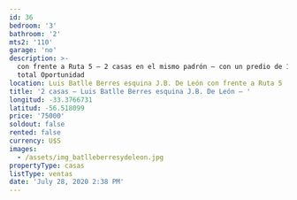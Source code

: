 ```yaml
---
id: 36
bedroom: '3'
bathroom: '2'
mts2: '110'
garage: 'no'
description: >-
  con frente a Ruta 5 – 2 casas en el mismo padrón – con un predio de 110 m2
  total Oportunidad
location: Luis Batlle Berres esquina J.B. De León con frente a Ruta 5
title: '2 casas – Luis Batlle Berres esquina J.B. De León – '
longitud: -33.3766731
latitud: -56.518099
price: '75000'
soldout: false
rented: false
currency: U$S
images:
  - /assets/img_batlleberresydeleon.jpg
propertyType: casas
listType: ventas
date: 'July 28, 2020 2:38 PM'
---
```


